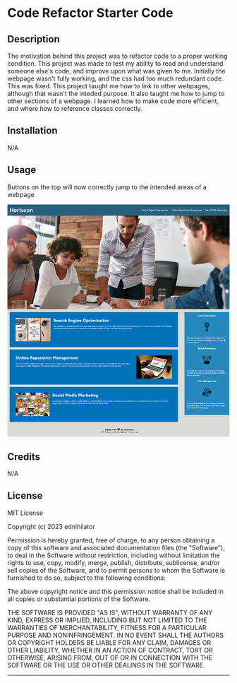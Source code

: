 # Code Refactor Starter Code

## Description


The motivation behind this project was to refactor code to a proper working condition. This project was made to test my ability to read and understand someone else's code, and improve upon what was given to me. Initially the webpage wasn't fully working, and the css had too much redundant code. This was fixed. This project taught me how to link to other webpages, although that wasn't the inteded purpose. It also taught me how to jump to other sections of a webpage. I learned how to make code more efficient, and where how to reference classes correctly.


## Installation

N/A

## Usage

Buttons on the top will now correctly jump to the intended areas of a webpage

![alt text](/Develop/assets/images/readme_img.png)



## Credits

N/A


## License

MIT License

Copyright (c) 2023 ednihilator

Permission is hereby granted, free of charge, to any person obtaining a copy
of this software and associated documentation files (the "Software"), to deal
in the Software without restriction, including without limitation the rights
to use, copy, modify, merge, publish, distribute, sublicense, and/or sell
copies of the Software, and to permit persons to whom the Software is
furnished to do so, subject to the following conditions:

The above copyright notice and this permission notice shall be included in all
copies or substantial portions of the Software.

THE SOFTWARE IS PROVIDED "AS IS", WITHOUT WARRANTY OF ANY KIND, EXPRESS OR
IMPLIED, INCLUDING BUT NOT LIMITED TO THE WARRANTIES OF MERCHANTABILITY,
FITNESS FOR A PARTICULAR PURPOSE AND NONINFRINGEMENT. IN NO EVENT SHALL THE
AUTHORS OR COPYRIGHT HOLDERS BE LIABLE FOR ANY CLAIM, DAMAGES OR OTHER
LIABILITY, WHETHER IN AN ACTION OF CONTRACT, TORT OR OTHERWISE, ARISING FROM,
OUT OF OR IN CONNECTION WITH THE SOFTWARE OR THE USE OR OTHER DEALINGS IN THE
SOFTWARE.

---